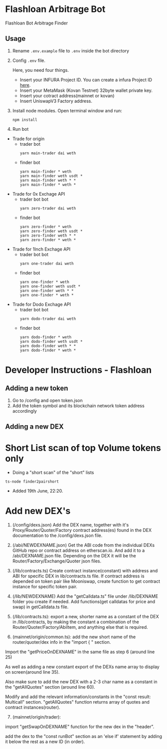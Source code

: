 # Flashloan Arbitrage Bot
Flashloan Bot Arbitrage Finder

## Usage

1. Rename `.env.example` file to `.env` inside the bot directory
 
2. Config `.env` file. 

    Here, you need four things. 
    * Insert your INFURA Project ID. You can create a infura Project ID [here](https://infura.io). 
    * Insert your MetaMask (Kovan Testnet) 32byte wallet private key.
    * Insert your cotract address(mainnet or kovan)
    * Insert UniswapV3 Factory address. 

3. Install node modules. Open terminal window and run:

    ```
    npm install
    ```

4. Run bot

- Trade for origin 
    * trader bot
        ```
        yarn main-trader dai weth
        ```
    * finder bot
        ```
        yarn main-finder * weth
        yarn main-finder weth usdt *
        yarn main-finder weth * *
        yarn main-finder * weth *
        ```
- Trade for 0x Exchage API
    * trader bot bot
        ```
        yarn zero-trader dai weth
        ```
    * finder bot
        ```
        yarn zero-finder * weth
        yarn zero-finder weth usdt *
        yarn zero-finder weth * *
        yarn zero-finder * weth *
        ```
- Trade for 1Inch Exchage API
    * trader bot bot
        ```
        yarn one-trader dai weth
        ```
    * finder bot
        ```
        yarn one-finder * weth
        yarn one-finder weth usdt *
        yarn one-finder weth * *
        yarn one-finder * weth *
        ```
- Trade for Dodo Exchage API
    * trader bot bot
        ```
        yarn dodo-trader dai weth
        ```
    * finder bot
        ```
        yarn dodo-finder * weth
        yarn dodo-finder weth usdt *
        yarn dodo-finder weth * *
        yarn dodo-finder * weth *
        ```


# Developer Instructions - Flashloan

## Adding a new token 
1. Go to /config and open token.json
2. Add the token symbol and its blockchain network token address accordingly 


## Adding a new DEX



# Short List scan of top Volume tokens only

- Doing a "short scan" of the "short" lists

```
ts-node finder2pairshort
```

- Added 19th June, 22:20.



# Add new DEX's

1. (/config/dexs.json)
Add the DEX name, together with it's Proxy/Router/Quoter/Factory contract address(es) found in the DEX documentation to the /config/dexs.json file.

2. (/abi/NEWDEXNAME.json)
Get the ABI code from the individual DEXs GitHub repo or contract address on etherscan.io.
And add it to a /abi/DEXNAME.json file. Depending on the DEX it will be the Router/Factory/Exchange/Quoter json files.

3. (/lib/contracts.ts)
Create contract instance(constant) with address and ABI for specific DEX in lib/contracts.ts file.
If contract address is depended on token pair like Mooniswap, create function to get contract instance for specific token pair.


4. (/lib/NEWDEXNAME)
Add the "getCalldata.ts" file under /lib/DEXNAME folder you create if needed.
Add functions(get calldatas for price and swap) in getCalldata.ts file.

5. (/lib/contracts.ts):
export a new, shorter name as a constant of the DEX in /lib/contracts, by making the constant a combination of the Router/Quoter/Factory/AbiItem, and anything else that is required.

6. (mainnet/origin/common.ts):
add the new short name of the router/quoter/dex info in the "import { " section.

Import the "getPriceOnDEXNAME" in the same file as step 6 (around line 25)

As well as adding a new constant export of the DEXs name array to display on screen(around line 35).

Also make sure to add the new DEX with a 2-3 char name as a constant in the "getAllQuotes" section (around line 60).

Modify and add the relevant information/constants in the "const result: Multicall" section.
"getAllQuotes" function returns array of quotes and contract instances(router).  

7. (mainnet/origin/trader):

import "getSwapOnDEXNAME" function for the new dex in the "header".

add the dex to the "const runBot" section as an 'else if' statement by adding it below the rest as a new ID (in order).
